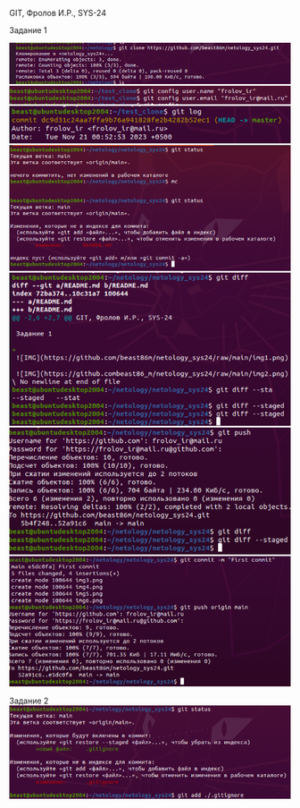GIT, Фролов И.Р., SYS-24

Задание 1


![IMG](https://github.com/beast86m/netology_sys24/raw/main/img1.png)
![IMG](https://github.com/beast86m/netology_sys24/raw/main/img2.png)
![IMG](https://github.com/beast86m/netology_sys24/raw/main/img3.png)
![IMG](https://github.com/beast86m/netology_sys24/raw/main/img4.png)
![IMG](https://github.com/beast86m/netology_sys24/raw/main/img5.png)
![IMG](https://github.com/beast86m/netology_sys24/raw/main/img6.png)
![IMG](https://github.com/beast86m/netology_sys24/raw/main/img7.png)

Задание 2
![IMG](https://github.com/beast86m/netology_sys24/raw/main/l2img1.png)
